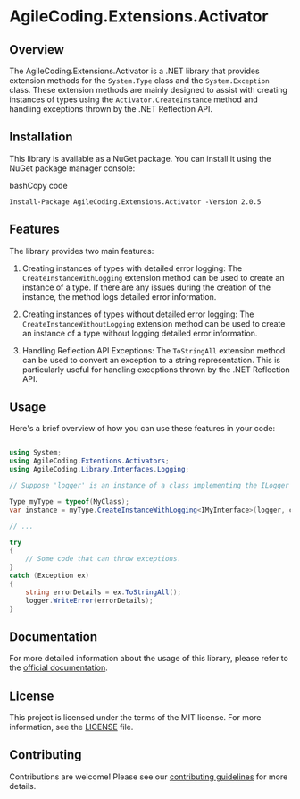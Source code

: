 ﻿AgileCoding.Extensions.Activator
================================

Overview
--------

The AgileCoding.Extensions.Activator is a .NET library that provides extension methods for the `System.Type` class and the `System.Exception` class. These extension methods are mainly designed to assist with creating instances of types using the `Activator.CreateInstance` method and handling exceptions thrown by the .NET Reflection API.

Installation
------------

This library is available as a NuGet package. You can install it using the NuGet package manager console:

bashCopy code

`Install-Package AgileCoding.Extensions.Activator -Version 2.0.5`

Features
--------

The library provides two main features:

1.  Creating instances of types with detailed error logging: The `CreateInstanceWithLogging` extension method can be used to create an instance of a type. If there are any issues during the creation of the instance, the method logs detailed error information.

2.  Creating instances of types without detailed error logging: The `CreateInstanceWithoutLogging` extension method can be used to create an instance of a type without logging detailed error information.

3.  Handling Reflection API Exceptions: The `ToStringAll` extension method can be used to convert an exception to a string representation. This is particularly useful for handling exceptions thrown by the .NET Reflection API.

Usage
-----

Here's a brief overview of how you can use these features in your code:

```csharp

using System;
using AgileCoding.Extentions.Activators;
using AgileCoding.Library.Interfaces.Logging;

// Suppose 'logger' is an instance of a class implementing the ILogger interface.

Type myType = typeof(MyClass);
var instance = myType.CreateInstanceWithLogging<IMyInterface>(logger, constructorParameter1, constructorParameter2);

// ...

try
{
    // Some code that can throw exceptions.
}
catch (Exception ex)
{
    string errorDetails = ex.ToStringAll();
    logger.WriteError(errorDetails);
}
```

Documentation
-------------

For more detailed information about the usage of this library, please refer to the [official documentation](https://github.com/ToolMaker/AgileCoding.Extentions.Activator/wiki).

License
-------

This project is licensed under the terms of the MIT license. For more information, see the [LICENSE](https://github.com/ToolMaker/AgileCoding.Extentions.Activator/blob/main/LICENSE) file.

Contributing
------------

Contributions are welcome! Please see our [contributing guidelines](https://github.com/ToolMaker/AgileCoding.Extentions.Activator/blob/main/CONTRIBUTING.md) for more details.